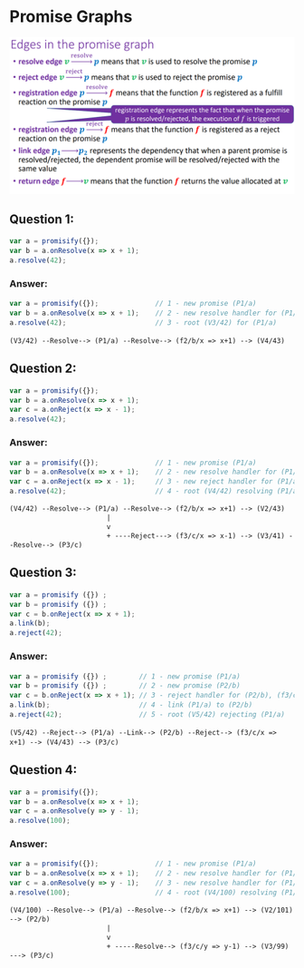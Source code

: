 # Promise Graphs
![EdgesInThePromiseGraph.png](../images/EdgesInThePromiseGraph.png)

## Question 1:
```javascript
var a = promisify({});
var b = a.onResolve(x => x + 1);
a.resolve(42);
```

### Answer:
```javascript
var a = promisify({});              // 1 - new promise (P1/a)
var b = a.onResolve(x => x + 1);    // 2 - new resolve handler for (P1/a), (f2/b/x => x+1)
a.resolve(42);                      // 3 - root (V3/42) for (P1/a) 
```
`(V3/42) --Resolve--> (P1/a) --Resolve--> (f2/b/x => x+1) --> (V4/43)`

## Question 2:
```javascript
var a = promisify({});
var b = a.onResolve(x => x + 1);
var c = a.onReject(x => x - 1);
a.resolve(42);
```
### Answer:
```javascript
var a = promisify({});              // 1 - new promise (P1/a) 
var b = a.onResolve(x => x + 1);    // 2 - new resolve handler for (P1/a), (f2/b/x => x+1) 
var c = a.onReject(x => x - 1);     // 3 - new reject handler for (P1/a), (f3/c/x => x-1) 
a.resolve(42);                      // 4 - root (V4/42) resolving (P1/a) 
```
```
(V4/42) --Resolve--> (P1/a) --Resolve--> (f2/b/x => x+1) --> (V2/43)
                        |
                        v
                        + ----Reject---> (f3/c/x => x-1) --> (V3/41) --Resolve--> (P3/c)
```

## Question 3:
```javascript
var a = promisify ({}) ;
var b = promisify ({}) ;
var c = b.onReject(x => x + 1);
a.link(b);
a.reject(42);
```

### Answer:
```javascript
var a = promisify ({}) ;        // 1 - new promise (P1/a)
var b = promisify ({}) ;        // 2 - new promise (P2/b)
var c = b.onReject(x => x + 1); // 3 - reject handler for (P2/b), (f3/c/x => x+1) 
a.link(b);                      // 4 - link (P1/a) to (P2/b)
a.reject(42);                   // 5 - root (V5/42) rejecting (P1/a) 
```
`(V5/42) --Reject--> (P1/a) --Link--> (P2/b) --Reject--> (f3/c/x => x+1) --> (V4/43) --> (P3/c)`

## Question 4:
```javascript
var a = promisify({});
var b = a.onResolve(x => x + 1);
var c = a.onResolve(y => y - 1);
a.resolve(100);
```

### Answer:
```javascript
var a = promisify({});              // 1 - new promise (P1/a) 
var b = a.onResolve(x => x + 1);    // 2 - new resolve handler for (P1/a), (f2/b/x => x+1)
var c = a.onResolve(y => y - 1);    // 3 - new resolve handler for (P1/a), (f3/c/y => y-1)
a.resolve(100);                     // 4 - root (V4/100) resolving (P1/a)
```
```
(V4/100) --Resolve--> (P1/a) --Resolve--> (f2/b/x => x+1) --> (V2/101) --> (P2/b)
                        |
                        v
                        + -----Resolve--> (f3/c/y => y-1) --> (V3/99) ---> (P3/c)
```